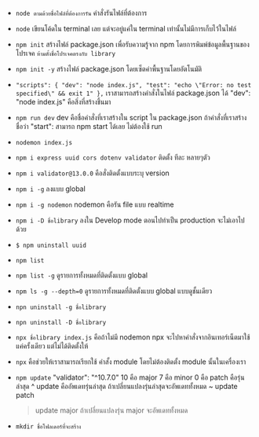 - `node ตามด้วยชื่อไฟล์ที่ต้องการรัน` คำสั่งรันไฟล์ที่ต้องการ
- `node` เขียนโค้ดใน terminal เลย แต่จะอยู่แค่ใน terminal เท่านั้นไม่มีการเก็บไว้ในไฟล์
- `npm init` สร้างไฟล์ package.json เพื่อรับความรู้จาก npm โดยการพิมพ์ข้อมูลพื้นฐานของโปรเจค `ห้ามตั้งชื่อโปรเจคตรงกับ library`
- `npm init -y` สร้างไฟล์ package.json โดยเซ็ตค่าพื้นฐานโดยอัตโนมัติ
- `"scripts": { "dev": "node index.js", "test": "echo \"Error: no test specified\" && exit 1" },` เราสามารถสร้างคำสั่งในไฟล์ package.json ได้ "dev": "node index.js" คือสิ่งที่สร้างชึ้นมา
- `npm run dev` dev คือชื่อคำสั่งที่เราสร้างใน script ใน package.json
  ถ้าคำสั่งที่เราสร้าง ชื่อว่า "start": สามารถ npm start ได้เลย ไม่ต้องใช้ run

- `nodemon index.js`
- `npm i express uuid cors dotenv validator` ติดตั้ง ทีละ หลายๆตัว
- `npm i validator@13.0.0` คือสั่งติดตั้งแบบระบุ version
- `npm i -g` ลงแบบ global
- `npm i -g nodemon` nodemon คือรัน file แบบ realtime
- `npm i -D ชื่อlibrary` ลงใน Develop mode ตอนไปทำเป็น production จะไม่เอาไปด้วย
- `$ npm uninstall uuid`
- `npm list`
- `npm list -g` ดูรายการทั้งหมดที่ติดตั้งแบบ global
- `npm ls -g --depth=0` ดูรายการทั้งหมดที่ติดตั้งแบบ global แบบดูชั้นเดียว
- `npn uninstall -g ชื่อlibrary`
- `npn uninstall -D ชื่อlibrary`
- `npx ชื่อlibrary index.js` คือถ้าไม่มี nodemon npx จะไปหาคำสั่งจากอินเทอร์เน็ตมาใช้แค่ครั้งเดียว แต่ไม่ได้ติดตั้งให้
- `npx` คือช่วยให้เราสามารถเรียกใช้ คำสั้ง module โดยไม่ต้องติดตั้ง module นั้นในเครื่องเรา
- `npm update`
  "validator": "^10.7.0" 10 คือ major 7 คือ minor 0 คือ patch คือรุ่นล่าสุด
  ^ update คืออัพเดทรุ่นล่าสุด ถ้าเปลี่ยนแปลงรุ่นล่าสุดจะอัพเดททั้งหมด
  ~ update patch
  > update major ถ้าเปลี่ยนแปลงรุ่น major จะอัพเดททั้งหมด
- `mkdir ชื่อโฟลเดอร์ที่จะสร้าง`
